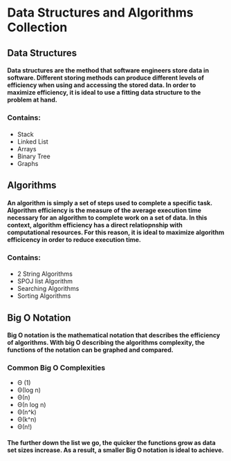 # Data Structures and Algorithms Collection
## Data Structures
#### Data structures are the method that software engineers store data in software. Different storing methods can produce different levels of efficiency when using and accessing the stored data. In order to maximize efficiency, it is ideal to use a fitting data structure to the problem at hand.  
### Contains:
#### 
* Stack
* Linked List
* Arrays
* Binary Tree
* Graphs

## Algorithms
#### An algorithm is simply a set of steps used to complete a specific task. Algorithm efficiency is the measure of the average execution time necessary for an algorithm to complete work on a set of data. In this context, algorithm efficiency has a direct relatiopnship with computational resources. For this reason, it is ideal to maximize algorithm efficicency in order to reduce execution time. 
### Contains:
#### 
* 2 String Algorithms
* SPOJ list Algorithm
* Searching Algorithms
* Sorting Algorithms
## Big O Notation
#### Big O notation is the mathematical notation that describes the efficiency of algorithms. With big O describing the algorithms complexity, the functions of the notation can be graphed and compared. 
### Common Big O Complexities
* Θ (1)
* Θ(log n)
* Θ(n)
* Θ(n log n)
* Θ(n^k)
* Θ(k^n)
* Θ(n!)
#### The further down the list we go, the quicker the functions grow as data set sizes increase. As a result, a smaller Big O notation is ideal to achieve. 


